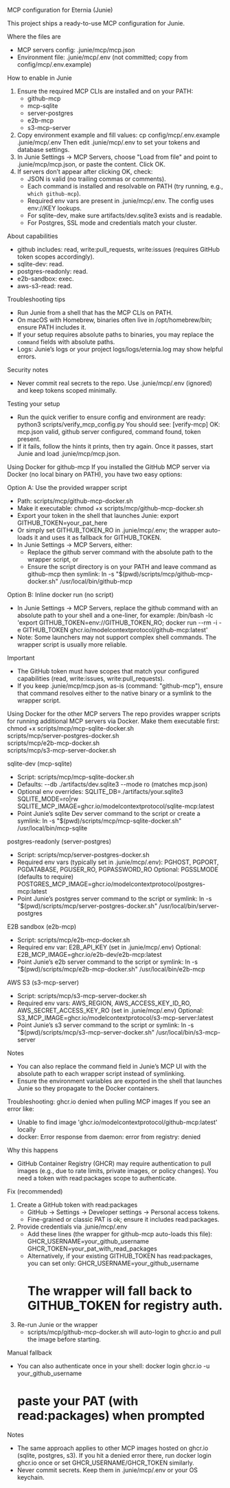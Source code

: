 MCP configuration for Eternia (Junie)

This project ships a ready-to-use MCP configuration for Junie.

Where the files are
- MCP servers config: .junie/mcp/mcp.json
- Environment file: .junie/mcp/.env (not committed; copy from config/mcp/.env.example)

How to enable in Junie
1) Ensure the required MCP CLIs are installed and on your PATH:
   - github-mcp
   - mcp-sqlite
   - server-postgres
   - e2b-mcp
   - s3-mcp-server
2) Copy environment example and fill values:
   cp config/mcp/.env.example .junie/mcp/.env
   Then edit .junie/mcp/.env to set your tokens and database settings.
3) In Junie Settings → MCP Servers, choose "Load from file" and point to .junie/mcp/mcp.json, or paste the content. Click OK.
4) If servers don’t appear after clicking OK, check:
   - JSON is valid (no trailing commas or comments).
   - Each command is installed and resolvable on PATH (try running, e.g., `which github-mcp`).
   - Required env vars are present in .junie/mcp/.env. The config uses env://KEY lookups.
   - For sqlite-dev, make sure artifacts/dev.sqlite3 exists and is readable.
   - For Postgres, SSL mode and credentials match your cluster.

About capabilities
- github includes: read, write:pull_requests, write:issues (requires GitHub token scopes accordingly).
- sqlite-dev: read.
- postgres-readonly: read.
- e2b-sandbox: exec.
- aws-s3-read: read.

Troubleshooting tips
- Run Junie from a shell that has the MCP CLIs on PATH.
- On macOS with Homebrew, binaries often live in /opt/homebrew/bin; ensure PATH includes it.
- If your setup requires absolute paths to binaries, you may replace the `command` fields with absolute paths.
- Logs: Junie’s logs or your project logs/logs/eternia.log may show helpful errors.

Security notes
- Never commit real secrets to the repo. Use .junie/mcp/.env (ignored) and keep tokens scoped minimally.

Testing your setup
- Run the quick verifier to ensure config and environment are ready:
  python3 scripts/verify_mcp_config.py
  You should see: [verify-mcp] OK: mcp.json valid, github server configured, command found, token present.
- If it fails, follow the hints it prints, then try again. Once it passes, start Junie and load .junie/mcp/mcp.json.

Using Docker for github-mcp
If you installed the GitHub MCP server via Docker (no local binary on PATH), you have two easy options:

Option A: Use the provided wrapper script
- Path: scripts/mcp/github-mcp-docker.sh
- Make it executable:
  chmod +x scripts/mcp/github-mcp-docker.sh
- Export your token in the shell that launches Junie:
  export GITHUB_TOKEN=your_pat_here
- Or simply set GITHUB_TOKEN_RO in .junie/mcp/.env; the wrapper auto-loads it and uses it as fallback for GITHUB_TOKEN.
- In Junie Settings → MCP Servers, either:
  - Replace the github server command with the absolute path to the wrapper script, or
  - Ensure the script directory is on your PATH and leave command as github-mcp then symlink:
    ln -s "$(pwd)/scripts/mcp/github-mcp-docker.sh" /usr/local/bin/github-mcp

Option B: Inline docker run (no script)
- In Junie Settings → MCP Servers, replace the github command with an absolute path to your shell and a one-liner, for example:
  /bin/bash -lc 'export GITHUB_TOKEN=env://GITHUB_TOKEN_RO; docker run --rm -i -e GITHUB_TOKEN ghcr.io/modelcontextprotocol/github-mcp:latest'
- Note: Some launchers may not support complex shell commands. The wrapper script is usually more reliable.

Important
- The GitHub token must have scopes that match your configured capabilities (read, write:issues, write:pull_requests).
- If you keep .junie/mcp/mcp.json as-is (command: "github-mcp"), ensure that command resolves either to the native binary or a symlink to the wrapper script.

Using Docker for the other MCP servers
The repo provides wrapper scripts for running additional MCP servers via Docker. Make them executable first:
  chmod +x scripts/mcp/mcp-sqlite-docker.sh \
          scripts/mcp/server-postgres-docker.sh \
          scripts/mcp/e2b-mcp-docker.sh \
          scripts/mcp/s3-mcp-server-docker.sh

sqlite-dev (mcp-sqlite)
- Script: scripts/mcp/mcp-sqlite-docker.sh
- Defaults: --db ./artifacts/dev.sqlite3 --mode ro (matches mcp.json)
- Optional env overrides:
  SQLITE_DB=./artifacts/your.sqlite3
  SQLITE_MODE=ro|rw
  SQLITE_MCP_IMAGE=ghcr.io/modelcontextprotocol/sqlite-mcp:latest
- Point Junie’s sqlite Dev server command to the script or create a symlink:
  ln -s "$(pwd)/scripts/mcp/mcp-sqlite-docker.sh" /usr/local/bin/mcp-sqlite

postgres-readonly (server-postgres)
- Script: scripts/mcp/server-postgres-docker.sh
- Required env vars (typically set in .junie/mcp/.env):
  PGHOST, PGPORT, PGDATABASE, PGUSER_RO, PGPASSWORD_RO
  Optional: PGSSLMODE (defaults to require)
  POSTGRES_MCP_IMAGE=ghcr.io/modelcontextprotocol/postgres-mcp:latest
- Point Junie’s postgres server command to the script or symlink:
  ln -s "$(pwd)/scripts/mcp/server-postgres-docker.sh" /usr/local/bin/server-postgres

E2B sandbox (e2b-mcp)
- Script: scripts/mcp/e2b-mcp-docker.sh
- Required env var: E2B_API_KEY (set in .junie/mcp/.env)
  Optional: E2B_MCP_IMAGE=ghcr.io/e2b-dev/e2b-mcp:latest
- Point Junie’s e2b server command to the script or symlink:
  ln -s "$(pwd)/scripts/mcp/e2b-mcp-docker.sh" /usr/local/bin/e2b-mcp

AWS S3 (s3-mcp-server)
- Script: scripts/mcp/s3-mcp-server-docker.sh
- Required env vars: AWS_REGION, AWS_ACCESS_KEY_ID_RO, AWS_SECRET_ACCESS_KEY_RO (set in .junie/mcp/.env)
  Optional: S3_MCP_IMAGE=ghcr.io/modelcontextprotocol/s3-mcp-server:latest
- Point Junie’s s3 server command to the script or symlink:
  ln -s "$(pwd)/scripts/mcp/s3-mcp-server-docker.sh" /usr/local/bin/s3-mcp-server

Notes
- You can also replace the command field in Junie’s MCP UI with the absolute path to each wrapper script instead of symlinking.
- Ensure the environment variables are exported in the shell that launches Junie so they propagate to the Docker containers.


Troubleshooting: ghcr.io denied when pulling MCP images
If you see an error like:
- Unable to find image 'ghcr.io/modelcontextprotocol/github-mcp:latest' locally
- docker: Error response from daemon: error from registry: denied

Why this happens
- GitHub Container Registry (GHCR) may require authentication to pull images (e.g., due to rate limits, private images, or policy changes). You need a token with read:packages scope to authenticate.

Fix (recommended)
1) Create a GitHub token with read:packages
   - GitHub → Settings → Developer settings → Personal access tokens.
   - Fine-grained or classic PAT is ok; ensure it includes read:packages.
2) Provide credentials via .junie/mcp/.env
   - Add these lines (the wrapper for github-mcp auto-loads this file):
     GHCR_USERNAME=your_github_username
     GHCR_TOKEN=your_pat_with_read_packages
   - Alternatively, if your existing GITHUB_TOKEN has read:packages, you can set only:
     GHCR_USERNAME=your_github_username
     # The wrapper will fall back to GITHUB_TOKEN for registry auth.
3) Re-run Junie or the wrapper
   - scripts/mcp/github-mcp-docker.sh will auto-login to ghcr.io and pull the image before starting.

Manual fallback
- You can also authenticate once in your shell:
  docker login ghcr.io -u your_github_username
  # paste your PAT (with read:packages) when prompted

Notes
- The same approach applies to other MCP images hosted on ghcr.io (sqlite, postgres, s3). If you hit a denied error there, run docker login ghcr.io once or set GHCR_USERNAME/GHCR_TOKEN similarly.
- Never commit secrets. Keep them in .junie/mcp/.env or your OS keychain.
